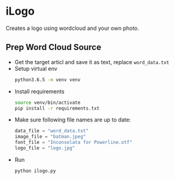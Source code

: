 # iLogo
Creates a logo using wordcloud and your own photo.

## Prep Word Cloud Source
* Get the target articl and save it as text, replace `word_data.txt`
* Setup virtual env
    ```bash
    python3.6.5 -m venv venv
    ```
* Install requirements
    ```bash
    source venv/bin/activate
    pip install -r requirements.txt
    ```
* Make sure following file names are up to date:
    ```python
    data_file = "word_data.txt"
    image_file = "batman.jpeg"
    font_file = "Inconsolata for Powerline.otf"
    logo_file = "logo.jpg"
    ```
* Run
    ```bash
    python ilogo.py
    ```